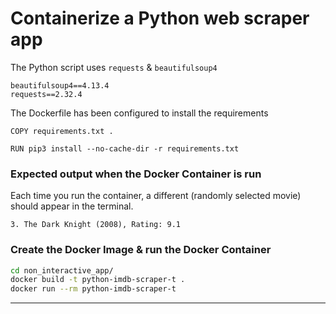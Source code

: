 # Containerize a Python web scraper app
The Python script uses `requests` & `beautifulsoup4`
```
beautifulsoup4==4.13.4
requests==2.32.4
```

The Dockerfile has been configured to install the requirements
```docker
COPY requirements.txt .

RUN pip3 install --no-cache-dir -r requirements.txt
```

### Expected output when the Docker Container is run
Each time you run the container, a different (randomly selected movie) should appear in the terminal.
```
3. The Dark Knight (2008), Rating: 9.1
```

### Create the Docker Image & run the Docker Container

```bash
cd non_interactive_app/
docker build -t python-imdb-scraper-t . 
docker run --rm python-imdb-scraper-t
```

---
